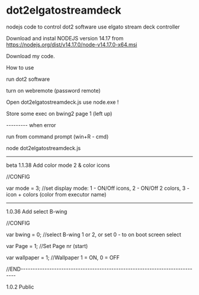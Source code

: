 # dot2elgatostreamdeck


nodejs code to control dot2 software use elgato stream deck controller

Download and instal NODEJS version 14.17 from https://nodejs.org/dist/v14.17.0/node-v14.17.0-x64.msi

Download my code.




How to use

run dot2 software

turn on webremote (password remote)

Open dot2elgatostreamdeck.js use node.exe !


Store some exec on bwing2 page 1 (left up)




--------- when error

run from command prompt (win+R - cmd)

node dot2elgatostreamdeck.js


------------
beta
1.1.38 Add color mode 2 & color icons

//CONFIG

var mode = 3;  //set display mode: 1 - ON/Off icons, 2 - ON/Off 2 colors, 3 - icon + colors (color from executor name)


--------------------------------------------------------------------------------

1.0.36 Add select B-wing


//CONFIG

var bwing = 0;      //select B-wing 1 or 2, or set 0 - to on boot screen select

var Page = 1;       //Set Page nr (start)

var wallpaper = 1;  //Wallpaper 1 = ON, 0 = OFF

//END----------------------------------------------------------------------------

1.0.2 Public
